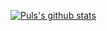 
[![Puls's github stats](https://github-readme-stats.vercel.app/api?username=Puls1337&show_icons=true&theme=slateorange
)](https://github.com/anuraghazra/github-readme-stats) <br>

